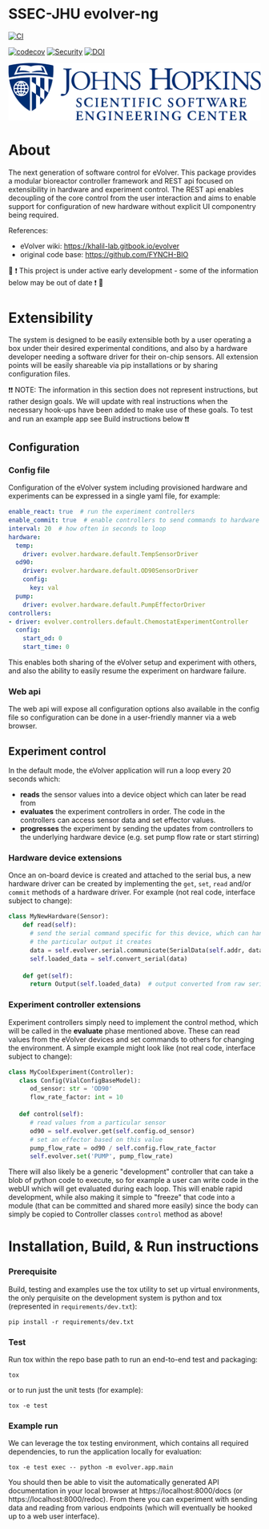 # SSEC-JHU evolver-ng

[![CI](https://github.com/ssec-jhu/evolver-ng/actions/workflows/ci.yml/badge.svg)](https://github.com/ssec-jhu/evolver-ng/actions/workflows/ci.yml)
<!---[![Documentation Status](https://readthedocs.org/projects/ssec-jhu-evolver-ng/badge/?version=latest)](https://ssec-jhu-evolver-ng.readthedocs.io/en/latest/?badge=latest) --->
[![codecov](https://codecov.io/gh/ssec-jhu/evolver-ng/graph/badge.svg?token=mkRet8Fep0)](https://codecov.io/gh/ssec-jhu/evolver-ng)
[![Security](https://github.com/ssec-jhu/evolver-ng/actions/workflows/security.yml/badge.svg)](https://github.com/ssec-jhu/evolver-ng/actions/workflows/security.yml)
[![DOI](https://zenodo.org/badge/DOI/10.5281/zenodo.12532759.svg)](https://doi.org/10.5281/zenodo.12532759)

![SSEC-JHU Logo](docs/_static/SSEC_logo_horiz_blue_1152x263.png)

# About

The next generation of software control for eVolver. This package provides a modular bioreactor controller framework and
REST api focused on extensibility in hardware and experiment control. The REST api enables decoupling of the core
control from the user interaction and aims to enable support for configuration of new hardware without explicit UI
componentry being required.

References:
* eVolver wiki: https://khalil-lab.gitbook.io/evolver
* original code base: https://github.com/FYNCH-BIO


🚧 ❗ This project is under active early development - some of the information below may be out of date ❗ 🚧


# Extensibility

The system is designed to be easily extensible both by a user operating a box under their desired experimental
conditions, and also by a hardware developer needing a software driver for their on-chip sensors. All extension points
will be easily shareable via pip installations or by sharing configuration files.

❗❗ NOTE: The information in this section does not represent instructions, but rather design goals. We will update with
real instructions when the necessary hook-ups have been added to make use of these goals. To test and run an example app
see Build instructions below ❗❗

## Configuration

### Config file

Configuration of the eVolver system including provisioned hardware and experiments can be expressed in a single yaml
file, for example:

```yaml
enable_react: true  # run the experiment controllers
enable_commit: true  # enable controllers to send commands to hardware
interval: 20  # how often in seconds to loop
hardware:
  temp:
    driver: evolver.hardware.default.TempSensorDriver
  od90:
    driver: evolver.hardware.default.OD90SensorDriver
    config:
      key: val
  pump:
    driver: evolver.hardware.default.PumpEffectorDriver
controllers:
- driver: evolver.controllers.default.ChemostatExperimentController
  config:
    start_od: 0
    start_time: 0
```

This enables both sharing of the eVolver setup and experiment with others, and also the ability to easily resume the
experiment on hardware failure.

### Web api

The web api will expose all configuration options also available in the config file so configuration can be done in a
user-friendly manner via a web browser.

## Experiment control

In the default mode, the eVolver application will run a loop every 20 seconds which:

* **reads** the sensor values into a device object which can later be read from
* **evaluates** the experiment controllers in order. The code in the controllers can access sensor data and set effector
  values.
* **progresses** the experiment by sending the updates from controllers to the underlying hardware device (e.g. set pump
  flow rate or start stirring)


### Hardware device extensions

Once an on-board device is created and attached to the serial bus, a new hardware driver can be created by implementing
the `get`, `set`, `read` and/or `commit` methods of a hardware driver. For example (not real code, interface subject to
change):


```py
class MyNewHardware(Sensor):
    def read(self):
      # send the serial command specific for this device, which can handle
      # the particular output it creates
      data = self.evolver.serial.communicate(SerialData(self.addr, data_bytes, kind='r'))
      self.loaded_data = self.convert_serial(data)

    def get(self):
      return Output(self.loaded_data)  # output converted from raw serial to real data
```

### Experiment controller extensions

Experiment controllers simply need to implement the control method, which will be called in the **evaluate** phase
mentioned above. These can read values from the eVolver devices and set commands to others for changing the
environment. A simple example might look like (not real code, interface subject to change):


```py
class MyCoolExperiment(Controller):
   class Config(VialConfigBaseModel):
      od_sensor: str = 'OD90'
      flow_rate_factor: int = 10

   def control(self):
      # read values from a particular sensor
      od90 = self.evolver.get(self.config.od_sensor)
      # set an effector based on this value
      pump_flow_rate = od90 / self.config.flow_rate_factor
      self.evolver.set('PUMP', pump_flow_rate)
```

There will also likely be a generic "development" controller that can take a blob of python code to execute, so for
example a user can write code in the webUI which will get evaluated during each loop. This will enable rapid
development, while also making it simple to "freeze" that code into a module (that can be committed and shared more
easily) since the body can simply be copied to Controller classes `control` method as above!

# Installation, Build, & Run instructions

### Prerequisite

Build, testing and examples use the tox utility to set up virtual environments, the only perquisite on the development
system is python and tox (represented in `requirements/dev.txt`):

```
pip install -r requirements/dev.txt
```

### Test

Run tox within the repo base path to run an end-to-end test and packaging:

```
tox
```

or to run just the unit tests (for example):

```
tox -e test
```

### Example run

We can leverage the tox testing environment, which contains all required dependencies, to run the application locally
for evaluation:

```
tox -e test exec -- python -m evolver.app.main
```

You should then be able to visit the automatically generated API documentation in your local browser at
https://localhost:8000/docs (or https://localhost:8000/redoc). From there you can experiment with sending
data and reading from various endpoints (which will eventually be hooked up to a web user interface).
